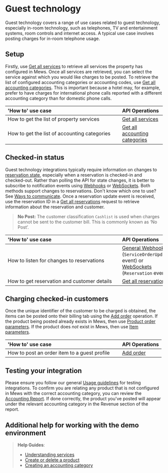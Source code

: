 # Guest technology

Guest technology covers a range of use cases related to guest technology, especially in-room technology, such as telephones, TV and entertainment systems, room controls and internet access. A typical use case involves posting charges for in-room telephone usage.

## Setup

Firstly, use [Get all services](../operations/services.md#get-all-services) to retrieve all services the property has configured in Mews. Once all services are retrieved, you can select the service against which you would like charges to be posted. To retrieve the list of configured accounting categories or accounting codes, use [Get all accounting categories](../operations/accountingcategories.md#get-all-accounting-categories). This is important because a hotel may, for example, prefer to have charges for international phone calls reported with a different accounting category than for domestic phone calls.

| <div style="width:350px">'How to' use case</div> | API Operations |
| :-- | :-- |
| How to get the list of property services | [Get all services](../operations/services.md#get-all-services) |
| How to get the list of accounting categories | [Get all accounting categories](../operations/accountingcategories.md#get-all-accounting-categories) |

## Checked-in status

Guest technology integrations typically require information on changes to [reservation state](../operations/reservations.md#reservation-state), especially when a reservation is checked-in and checked-out. Rather than polling the API for state changes, it is better to subscribe to notification events using [Webhooks](../events/README.md) or [WebSockets](../events/websockets.md). Both methods support changes to reservations. Don't know which one to use? See [Ways to communicate](../guidelines/communicate.md). Once a reservation update event is received, use the reservation ID in a [Get all reservations](../operations/reservations.md#get-all-reservations-ver-2023-06-06) request to retrieve information about the reservation and customer.

> **No Post:** The customer classification `Cashlist` is used when charges cannot be sent to the customer bill. This is commonly known as ‘No Post’.

| <div style="width:350px">'How to' use case</div> | API Operations |
| :-- | :-- |
| How to listen for changes to reservations | [General Webhooks](../events/wh-general.md) \(`ServiceOrderUpdated` event\) or [WebSockets](../events/websockets.md) \(`Reservation` event\) |
| How to get reservation and customer details | [Get all reservations](../operations/reservations.md#get-all-reservations-ver-2023-06-06) |

## Charging checked-in customers

Once the unique identifier of the customer to be charged is obtained, the items can be posted onto their billing tab using the [Add order](../operations/orders.md#add-order) operation. If the product being posted already exists in Mews, then use [Product order parameters](../operations/orders.md#product-order-parameters). If the product does *not* exist in Mews, then use [Item parameters](../operations/orders.md#item-parameters). 

| <div style="width:350px">'How to' use case</div> | API Operations |
| :-- | :-- |
| How to post an order item to a guest profile | [Add order](../operations/orders.md#add-order) |

## Testing your integration

Please ensure you follow our general [Usage guidelines](../guidelines/README.md) for testing integrations. To confirm you are relating any product that is not configured in Mews with the correct accounting category, you can review the [Accounting Report](https://help.mews.com/s/article/accounting-report?language=en_US). If done correctly, the product you've posted will appear under the relevant accounting category in the Revenue section of the report.

## Additional help for working with the demo environment

> **Help Guides**:
> * [Understanding services](https://help.mews.com/s/article/understanding-services?language=en_US)
> * [Create or delete a product](https://help.mews.com/s/article/create-or-delete-a-product?language=en_US)
> * [Creating an accounting category](https://help.mews.com/s/article/create-an-accounting-category?language=en_US)
